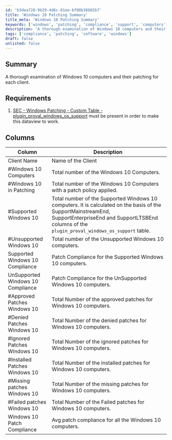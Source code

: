```yaml
---
id: 'b3dea728-9b29-4d6c-81ee-bf88b38602b7'
title: 'Windows 10 Patching Summary'
title_meta: 'Windows 10 Patching Summary'
keywords: ['windows', 'patching', 'compliance', 'support', 'computers', 'clients', 'plugins']
description: 'A thorough examination of Windows 10 computers and their patching status for each client, including details on supported and unsupported systems, patch compliance, and the status of approved, denied, ignored, installed, missing, and failed patches.'
tags: ['compliance', 'patching', 'software', 'windows']
draft: false
unlisted: false
---
```

## Summary

A thorough examination of Windows 10 computers and their patching for each client.

## Requirements

1. [SEC - Windows Patching - Custom Table - plugin_proval_windows_os_support](<../tables/plugin_proval_windows_os_support.md>) must be present in order to make this dataview to work.

## Columns

| Column                             | Description                                                                                      |
|------------------------------------|--------------------------------------------------------------------------------------------------|
| Client Name                        | Name of the Client                                                                               |
| #Windows 10 Computers              | Total number of the Windows 10 Computers.                                                       |
| #Windows 10 in Patching            | Total number of the Windows 10 Computers with a patch policy applied.                          |
| #Supported Windows 10              | Total number of the Supported Windows 10 computers. It is calculated on the basis of the SupportMainstreamEnd, SupportEnterpriseEnd and SupportLTSBEnd columns of the `plugin_proval_windows_os_support` table. |
| #Unsupported Windows 10            | Total number of the Unsupported Windows 10 computers.                                           |
| Supported Windows 10 Compliance     | Patch Compliance for the Supported Windows 10 computers.                                        |
| UnSupported Windows 10 Compliance   | Patch Compliance for the UnSupported Windows 10 computers.                                      |
| #Approved Patches Windows 10       | Total Number of the approved patches for Windows 10 computers.                                  |
| #Denied Patches Windows 10         | Total Number of the denied patches for Windows 10 computers.                                    |
| #Ignored Patches Windows 10        | Total Number of the ignored patches for Windows 10 computers.                                   |
| #Installed Patches Windows 10      | Total Number of the installed patches for Windows 10 computers.                                 |
| #Missing patches Windows 10        | Total Number of the missing patches for Windows 10 computers.                                   |
| #Failed patches Windows 10         | Total Number of the Failed patches for Windows 10 computers.                                    |
| Windows 10 Patch Compliance         | Avg patch compliance for all the Windows 10 computers.                                         |














